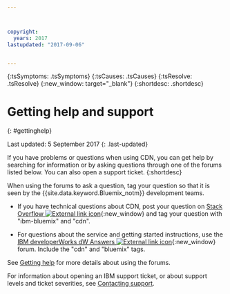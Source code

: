 ```yaml
---



copyright:
  years: 2017
lastupdated: "2017-09-06"


---
```


<!-- Common attributes used in the template are defined as follows: -->
{:tsSymptoms: .tsSymptoms} 
{:tsCauses: .tsCauses} 
{:tsResolve: .tsResolve} 
{:new_window: target="_blank"}
{:shortdesc: .shortdesc}

<!-- # {{site.data.keyword.blockstorageshort}} troubleshooting
{: #ts} -->
<!-- Provide an appropriate ID above -->

<!-- IN PROGRESS - AUDIENCE BLUE, STAGING ONLY -->


<!-- This is the template for troubleshooting topics.  -->

<!-- The short description section should include the service long name and "Bluemix" for search optimization. Example short description: -->

<!-- Add a heading and content for how to get help and support. Use this template for beta and GA services:  -->
# Getting help and support 
{: #gettinghelp}

Last updated: 5 September 2017
{: .last-updated}

If you have problems or questions when using CDN, you can get help by searching for information or by asking questions through one of the forums listed below. You can also open a support ticket.
{:shortdesc}

When using the forums to ask a question, tag your question so that it is seen by the {{site.data.keyword.Bluemix_notm}} development teams.

* If you have technical questions about CDN, post your question on [Stack Overflow ![External link icon](../../icons/launch-glyph.svg "External link icon")](https://stackoverflow.com/search?q=cdn+ibm-bluemix){:new_window} and tag your question with "ibm-bluemix" and "cdn".
<!--Insert the appropriate dW Answers tag for your service for <service_keyword> in URL below:  -->
* For questions about the service and getting started instructions, use the [IBM developerWorks dW Answers ![External link icon](../../icons/launch-glyph.svg "External link icon")](https://developer.ibm.com/answers/topics/cdn.html?smartspace=bluemix){:new_window} forum. Include the  "cdn" and "bluemix" tags.

See [Getting help](https://console.bluemix.net/docs/support/index.html#getting-help) for more details about using the forums.

For information about opening an IBM support ticket, or about support levels and ticket severities, see [Contacting support](https://console.bluemix.net/docs/support/index.html#contacting-support).
